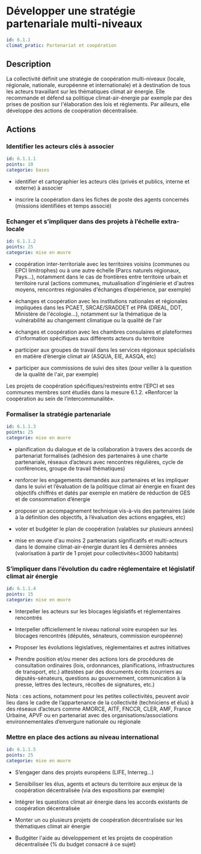 # Développer une stratégie partenariale multi-niveaux
```yaml
id: 6.1.1
climat_pratic: Partenariat et coopération
```
## Description
La collectivité définit une stratégie de coopération multi-niveaux (locale, régionale, nationale, européenne et internationale) et à destination de tous les acteurs travaillant sur les thématiques climat air énergie. Elle recommande et défend sa politique climat-air-énergie par exemple par des prises de position sur l'élaboration des lois et règlements. Par ailleurs, elle développe des actions de coopération décentralisée.



## Actions
### Identifier les acteurs clés à associer
```yaml
id: 6.1.1.1
points: 10
categorie: bases
```
- identifier et cartographier les acteurs clés (privés et publics, interne et externe) à associer 

- inscrire la coopération dans les fiches de poste des agents concernés (missions identifiées et temps associé)






### Echanger et s’impliquer dans des projets à l’échelle extra-locale
```yaml
id: 6.1.1.2
points: 25
categorie: mise en œuvre
```
- coopération inter-territoriale avec les territoires voisins (communes ou EPCI limitrophes) ou à une autre échelle (Parcs naturels régionaux, Pays…), notamment dans le cas de frontières entre territoire urbain et territoire rural (actions communes, mutualisation d'ingénierie et d'autres moyens, rencontres régionales d'échanges d’expérience, par exemple)

- échanges et coopération avec les institutions nationales et régionales impliquées dans les PCAET, SRCAE/SRADDET et PPA (DREAL, DDT, Ministère de l'écologie...), notamment sur la thématique de la vulnérabilité au changement climatique ou la qualité de l'air

- échanges et coopération avec les chambres consulaires et plateformes d'information spécifiques aux différents acteurs du territoire

- participer aux groupes de travail dans les services régionaux spécialisés en matière d’énergie climat air (ASQUA, EIE, AASQA, etc)

- participer aux commissions de suivi des sites (pour veiller à la question de la qualité de l'air, par exemple)

Les projets de coopération spécifiques/restreints entre l’EPCI et ses communes membres sont étudiés dans la mesure 6.1.2. «Renforcer la coopération au sein de l’intercommunalité».




### Formaliser la stratégie partenariale
```yaml
id: 6.1.1.3
points: 25
categorie: mise en œuvre
```
- planification du dialogue et de la collaboration à travers des accords de partenariat formalisés (adhésion des partenaires à une charte partenariale, réseaux d’acteurs avec rencontres régulières, cycle de conférences, groupe de travail thématiques) 

- renforcer les engagements demandés aux partenaires et les impliquer dans le suivi et l’évaluation de la politique climat air énergie en fixant des objectifs chiffrés et datés par exemple en matière de réduction de GES et de consommation d’énergie

- proposer un accompagnement technique vis-à-vis des partenaires (aide à la définition des objectifs, à l’évaluation des actions engagées, etc)

- voter et budgéter le plan de coopération (valables sur plusieurs années)

- mise en œuvre d'au moins 2 partenariats significatifs et multi-acteurs dans le domaine climat-air-énergie durant les 4 dernières années (valorisation à partir de 1 projet pour collectivités<3000 habitants) 




### S’impliquer dans l’évolution du cadre réglementaire et législatif climat air énergie
```yaml
id: 6.1.1.4
points: 15
categorie: mise en œuvre
```
- Interpeller les acteurs sur les blocages législatifs et réglementaires rencontrés

- Interpeller officiellement le niveau national voire européen sur les blocages rencontrés (députés, sénateurs, commission européenne)

- Proposer les évolutions législatives, réglementaires et autres initiatives 

- Prendre position et/ou mener des actions lors de procédures de consultation ordinaires (lois, ordonnances, planifications, infrastructures de transport, etc.) attestées par des documents écrits (courriers au députés-sénateurs, questions au gouvernement, communication à la presse, lettres des lecteurs, récoltes de signatures, etc.) 

Nota : ces actions, notamment pour les petites collectivités, peuvent avoir lieu dans le cadre de l’appartenance de la collectivité (techniciens et élus) à des réseaux d’acteurs comme AMORCE, AITF, FNCCR, CLER, AMF, France Urbaine, APVF ou en partenariat avec des organisations/associations environnementales d’envergure nationale ou régionale




### Mettre en place des actions au niveau international
```yaml
id: 6.1.1.5
points: 25
categorie: mise en œuvre
```
- S’engager dans des projets européens (LIFE, Interreg…)

- Sensibiliser les élus, agents et acteurs du territoire aux enjeux de la coopération décentralisée (via des expositions par exemple) 

- Intégrer les questions climat air énergie dans les accords existants de coopération décentralisée

- Monter un ou plusieurs projets de coopération décentralisée sur les thématiques climat air énergie

- Budgéter l'aide au développement et les projets de coopération décentralisée (% du budget consacré à ce sujet)






